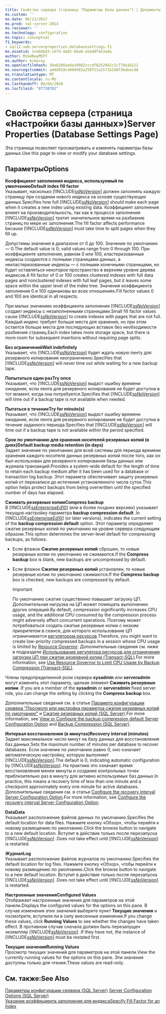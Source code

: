 ```yaml
---
title: Свойства сервера (страница "Параметры базы данных") | Документы Майкрософт
ms.custom: ''
ms.date: 06/13/2017
ms.prod: sql-server-2014
ms.reviewer: ''
ms.technology: configuration
ms.topic: conceptual
f1_keywords:
- sql12.swb.serverproperties.databasesettings.f1
ms.assetid: 1cebdbd3-cbfd-4a02-bba6-a5addf4e3ada
author: MikeRayMSFT
ms.author: mikeray
ms.openlocfilehash: 3beb2b6aa9a34982cccdfb252941c1c779a16121
ms.sourcegitcommit: ad4d92dce894592a259721a1571b1d8736abacdb
ms.translationtype: MT
ms.contentlocale: ru-RU
ms.lasthandoff: 08/04/2020
ms.locfileid: "87738702"
---
```

# <a name="server-properties-database-settings-page"></a><span data-ttu-id="38ca3-102">Свойства сервера (страница «Настройки базы данных»)</span><span class="sxs-lookup"><span data-stu-id="38ca3-102">Server Properties (Database Settings Page)</span></span>
  <span data-ttu-id="38ca3-103">Эта страница позволяет просматривать и изменять параметры базы данных.</span><span class="sxs-lookup"><span data-stu-id="38ca3-103">Use this page to view or modify your database settings.</span></span>  
  
## <a name="options"></a><span data-ttu-id="38ca3-104">Параметры</span><span class="sxs-lookup"><span data-stu-id="38ca3-104">Options</span></span>  
 <span data-ttu-id="38ca3-105">**Коэффициент заполнения индекса, используемый по умолчанию**</span><span class="sxs-lookup"><span data-stu-id="38ca3-105">**Default index fill factor**</span></span>  
 <span data-ttu-id="38ca3-106">Указывает, насколько [!INCLUDE[ssNoVersion](../../includes/ssnoversion-md.md)] должен заполнять каждую страницу при создании нового индекса на основе существующих данных.</span><span class="sxs-lookup"><span data-stu-id="38ca3-106">Specifies how full [!INCLUDE[ssNoVersion](../../includes/ssnoversion-md.md)] should make each page when it creates a new index using existing data.</span></span> <span data-ttu-id="38ca3-107">Коэффициент заполнения влияет на производительность, так как в процессе заполнения [!INCLUDE[ssNoVersion](../../includes/ssnoversion-md.md)] тратит значительное время на разбиение страниц по мере их заполнения.</span><span class="sxs-lookup"><span data-stu-id="38ca3-107">The fill factor affects performance because [!INCLUDE[ssNoVersion](../../includes/ssnoversion-md.md)] must take time to split pages when they fill up.</span></span>  
  
 <span data-ttu-id="38ca3-108">Допустимы значения в диапазоне от 0 до 100. Значение по умолчанию — 0.</span><span class="sxs-lookup"><span data-stu-id="38ca3-108">The default value is 0; valid values range from 0 through 100.</span></span> <span data-ttu-id="38ca3-109">При коэффициенте заполнения, равном 0 или 100, кластеризованные индексы создаются с полными страницами данных, а некластеризованные индексы — с полными конечными страницами, но будет оставляться некоторое пространство в верхнем уровне дерева индексов.</span><span class="sxs-lookup"><span data-stu-id="38ca3-109">A fill factor of 0 or 100 creates clustered indexes with full data pages and nonclustered indexes with full leaf pages, but it leaves some space within the upper level of the index tree.</span></span> <span data-ttu-id="38ca3-110">Значения коэффициента заполнения 0 и 100 одинаковы во всех отношениях.</span><span class="sxs-lookup"><span data-stu-id="38ca3-110">Fill factor values 0 and 100 are identical in all respects.</span></span>  
  
 <span data-ttu-id="38ca3-111">При малых значениях коэффициента заполнения [!INCLUDE[ssNoVersion](../../includes/ssnoversion-md.md)] создает индексы с незаполненными страницами.</span><span class="sxs-lookup"><span data-stu-id="38ca3-111">Small fill factor values cause [!INCLUDE[ssNoVersion](../../includes/ssnoversion-md.md)] to create indexes with pages that are not full.</span></span> <span data-ttu-id="38ca3-112">Каждый индекс требует больше места для хранения, но при этом остается больше места для последующих вставок без необходимости разбиения страниц.</span><span class="sxs-lookup"><span data-stu-id="38ca3-112">Each index takes more storage space, but there is more room for subsequent insertions without requiring page splits.</span></span>  
  
 <span data-ttu-id="38ca3-113">**Без ограничений**</span><span class="sxs-lookup"><span data-stu-id="38ca3-113">**Wait indefinitely**</span></span>  
 <span data-ttu-id="38ca3-114">Указывает, что [!INCLUDE[ssNoVersion](../../includes/ssnoversion-md.md)] будет ждать новую ленту для резервного копирования неограниченно.</span><span class="sxs-lookup"><span data-stu-id="38ca3-114">Specifies that [!INCLUDE[ssNoVersion](../../includes/ssnoversion-md.md)] will never time out while waiting for a new backup tape.</span></span>  
  
 <span data-ttu-id="38ca3-115">**Попытаться один раз**</span><span class="sxs-lookup"><span data-stu-id="38ca3-115">**Try once**</span></span>  
 <span data-ttu-id="38ca3-116">Указывает, что [!INCLUDE[ssNoVersion](../../includes/ssnoversion-md.md)] выдаст ошибку времени ожидания, если лента для резервного копирования не будет доступна в тот момент, когда она потребуется.</span><span class="sxs-lookup"><span data-stu-id="38ca3-116">Specifies that [!INCLUDE[ssNoVersion](../../includes/ssnoversion-md.md)] will time out if a backup tape is not available when needed.</span></span>  
  
 <span data-ttu-id="38ca3-117">**Пытаться в течение**</span><span class="sxs-lookup"><span data-stu-id="38ca3-117">**Try for minute(s)**</span></span>  
 <span data-ttu-id="38ca3-118">Указывает, что [!INCLUDE[ssNoVersion](../../includes/ssnoversion-md.md)] выдаст ошибку времени ожидания, если лента для резервного копирования не будет доступна в течение заданного периода.</span><span class="sxs-lookup"><span data-stu-id="38ca3-118">Specifies that [!INCLUDE[ssNoVersion](../../includes/ssnoversion-md.md)] will time out if a backup tape is not available within the period specified.</span></span>  
  
 <span data-ttu-id="38ca3-119">**Срок по умолчанию для хранения носителей резервных копий (в днях)**</span><span class="sxs-lookup"><span data-stu-id="38ca3-119">**Default backup media retention (in days)**</span></span>  
 <span data-ttu-id="38ca3-120">Задает значение по умолчанию для всей системы для периода времени хранения каждого носителя данных резервных копий после того, как он был использован для резервного копирования базы данных или журнала транзакций.</span><span class="sxs-lookup"><span data-stu-id="38ca3-120">Provides a system-wide default for the length of time to retain each backup medium after it has been used for a database or transaction log backup.</span></span> <span data-ttu-id="38ca3-121">Этот параметр обеспечивает защиту резервных копий от перезаписи до истечения установленного числа суток.</span><span class="sxs-lookup"><span data-stu-id="38ca3-121">This option helps protect backups from being overwritten until the specified number of days has elapsed.</span></span>  
  
 <span data-ttu-id="38ca3-122">**Сжимать резервные копии**</span><span class="sxs-lookup"><span data-stu-id="38ca3-122">**Compress backup**</span></span>  
 <span data-ttu-id="38ca3-123">В [!INCLUDE[ssEnterpriseEd10](../../includes/ssenterpriseed10-md.md)] (или в более поздних версиях) указывает текущую настройку параметра **backup compression default** .</span><span class="sxs-lookup"><span data-stu-id="38ca3-123">In [!INCLUDE[ssEnterpriseEd10](../../includes/ssenterpriseed10-md.md)] (or later versions), indicates the current setting of the **backup compression default** option.</span></span> <span data-ttu-id="38ca3-124">Этот параметр определяет сжатие резервных копий по умолчанию на уровне сервера следующим образом.</span><span class="sxs-lookup"><span data-stu-id="38ca3-124">This option determines the server-level default for compressing backups, as follows:</span></span>  
  
-   <span data-ttu-id="38ca3-125">Если флажок **Сжатие резервных копий** сброшен, то новые резервные копии по умолчанию не сжимаются.</span><span class="sxs-lookup"><span data-stu-id="38ca3-125">If the **Compress backup** box is blank, new backups are uncompressed by default.</span></span>  
  
-   <span data-ttu-id="38ca3-126">Если флажок **Сжатие резервных копий** установлен, то новые резервные копии по умолчанию сжимаются.</span><span class="sxs-lookup"><span data-stu-id="38ca3-126">If the **Compress backup** box is checked, new backups are compressed by default.</span></span>  
  
    > [!IMPORTANT]  
    >  <span data-ttu-id="38ca3-127">По умолчанию сжатие существенно повышает загрузку ЦП. Дополнительная нагрузка на ЦП может помешать выполнению других операций.</span><span class="sxs-lookup"><span data-stu-id="38ca3-127">By default, compression significantly increases CPU usage, and the additional CPU consumed by the compression process might adversely affect concurrent operations.</span></span> <span data-ttu-id="38ca3-128">Поэтому может потребоваться создать сжатые резервные копии с низким приоритетом в сеансе, для которого использование ЦП ограничивается [регулятором ресурсов](../../relational-databases/resource-governor/resource-governor.md).</span><span class="sxs-lookup"><span data-stu-id="38ca3-128">Therefore, you might want to create low-priority compressed backups in a session whose CPU usage is limited by [Resource Governor](../../relational-databases/resource-governor/resource-governor.md).</span></span> <span data-ttu-id="38ca3-129">Дополнительные сведения см. ниже в подразделе [Использование регулятора ресурсов для ограничения загрузки ЦП при сжатии резервной копии (Transact-SQL)](../../relational-databases/backup-restore/use-resource-governor-to-limit-cpu-usage-by-backup-compression-transact-sql.md).</span><span class="sxs-lookup"><span data-stu-id="38ca3-129">For more information, see [Use Resource Governor to Limit CPU Usage by Backup Compression &#40;Transact-SQL&#41;](../../relational-databases/backup-restore/use-resource-governor-to-limit-cpu-usage-by-backup-compression-transact-sql.md).</span></span>  
  
 <span data-ttu-id="38ca3-130">Члены предопределенной роли сервера **sysadmin** или **serveradmin** могут изменять этот параметр, щелкая элемент **Сжимать резервные копии** .</span><span class="sxs-lookup"><span data-stu-id="38ca3-130">If you are a member of the **sysadmin** or **serveradmin** fixed server role, you can change the setting by clicking the **Compress backup** box.</span></span>  
  
 <span data-ttu-id="38ca3-131">Дополнительные сведения см. в статье [Параметр конфигурации сервера "Просмотр или настройка параметра сжатия резервных копий по умолчанию"](view-or-configure-the-backup-compression-default-server-configuration-option.md) и [Сжатие резервных копий (SQL Server)](../../relational-databases/backup-restore/backup-compression-sql-server.md).</span><span class="sxs-lookup"><span data-stu-id="38ca3-131">For more information, see [View or Configure the backup compression default Server Configuration Option](view-or-configure-the-backup-compression-default-server-configuration-option.md) and [Backup Compression &#40;SQL Server&#41;](../../relational-databases/backup-restore/backup-compression-sql-server.md).</span></span>  
  
 <span data-ttu-id="38ca3-132">**Интервал восстановления (в минутах)**</span><span class="sxs-lookup"><span data-stu-id="38ca3-132">**Recovery interval (minutes)**</span></span>  
 <span data-ttu-id="38ca3-133">Задает максимальное число минут на базу данных для восстановления баз данных.</span><span class="sxs-lookup"><span data-stu-id="38ca3-133">Sets the maximum number of minutes per database to recover databases.</span></span> <span data-ttu-id="38ca3-134">Если значение по умолчанию равно 0, оно означает автоматическую настройку, которую выполняет [!INCLUDE[ssNoVersion](../../includes/ssnoversion-md.md)].</span><span class="sxs-lookup"><span data-stu-id="38ca3-134">The default is 0, indicating automatic configuration by [!INCLUDE[ssNoVersion](../../includes/ssnoversion-md.md)].</span></span> <span data-ttu-id="38ca3-135">На практике это означает время восстановления менее минуты и создание контрольных точек приблизительно раз в минуту для активно используемых баз данных.</span><span class="sxs-lookup"><span data-stu-id="38ca3-135">In practice, this means a recovery time of less than one minute and a checkpoint approximately every one minute for active databases.</span></span> <span data-ttu-id="38ca3-136">Дополнительные сведения см. в статье [Configure the recovery interval Server Configuration Option](configure-the-recovery-interval-server-configuration-option.md).</span><span class="sxs-lookup"><span data-stu-id="38ca3-136">For more information, see [Configure the recovery interval Server Configuration Option](configure-the-recovery-interval-server-configuration-option.md).</span></span>  
  
 <span data-ttu-id="38ca3-137">**Data**</span><span class="sxs-lookup"><span data-stu-id="38ca3-137">**Data**</span></span>  
 <span data-ttu-id="38ca3-138">Указывает расположение файлов данных по умолчанию.</span><span class="sxs-lookup"><span data-stu-id="38ca3-138">Specifies the default location for data files.</span></span> <span data-ttu-id="38ca3-139">Нажмите кнопку «Обзор», чтобы перейти к новому размещению по умолчанию.</span><span class="sxs-lookup"><span data-stu-id="38ca3-139">Click the browse button to navigate to a new default location.</span></span> <span data-ttu-id="38ca3-140">Вступит в действие только после перезапуска [!INCLUDE[ssNoVersion](../../includes/ssnoversion-md.md)] .</span><span class="sxs-lookup"><span data-stu-id="38ca3-140">Does not take effect until [!INCLUDE[ssNoVersion](../../includes/ssnoversion-md.md)] is restarted.</span></span>  
  
 <span data-ttu-id="38ca3-141">**Журнал**</span><span class="sxs-lookup"><span data-stu-id="38ca3-141">**Log**</span></span>  
 <span data-ttu-id="38ca3-142">Указывает расположение файлов журналов по умолчанию.</span><span class="sxs-lookup"><span data-stu-id="38ca3-142">Specifies the default location for log files.</span></span> <span data-ttu-id="38ca3-143">Нажмите кнопку «Обзор», чтобы перейти к новому размещению по умолчанию.</span><span class="sxs-lookup"><span data-stu-id="38ca3-143">Click the browse button to navigate to a new default location.</span></span> <span data-ttu-id="38ca3-144">Вступит в действие только после перезапуска [!INCLUDE[ssNoVersion](../../includes/ssnoversion-md.md)] .</span><span class="sxs-lookup"><span data-stu-id="38ca3-144">Does not take effect until [!INCLUDE[ssNoVersion](../../includes/ssnoversion-md.md)] is restarted.</span></span>  
  
 <span data-ttu-id="38ca3-145">**Настроенные значения**</span><span class="sxs-lookup"><span data-stu-id="38ca3-145">**Configured Values**</span></span>  
 <span data-ttu-id="38ca3-146">Отображает настроенные значения для параметров на этой панели.</span><span class="sxs-lookup"><span data-stu-id="38ca3-146">Displays the configured values for the options on this pane.</span></span> <span data-ttu-id="38ca3-147">В случае изменения этих значений выберите пункт **Текущие значения** и посмотрите, вступили ли в силу внесенные изменения.</span><span class="sxs-lookup"><span data-stu-id="38ca3-147">If you change these values, click **Running Values** to see whether the changes have taken effect.</span></span> <span data-ttu-id="38ca3-148">В противном случае сначала должен быть перезапущен экземпляр [!INCLUDE[ssNoVersion](../../includes/ssnoversion-md.md)] .</span><span class="sxs-lookup"><span data-stu-id="38ca3-148">If they have not, the instance of [!INCLUDE[ssNoVersion](../../includes/ssnoversion-md.md)] must be restated first.</span></span>  
  
 <span data-ttu-id="38ca3-149">**Текущие значения**</span><span class="sxs-lookup"><span data-stu-id="38ca3-149">**Running Values**</span></span>  
 <span data-ttu-id="38ca3-150">Просмотр текущих значений для параметров на этой панели.</span><span class="sxs-lookup"><span data-stu-id="38ca3-150">View the currently running values for the options on this pane.</span></span> <span data-ttu-id="38ca3-151">Эти значения доступны только для чтения.</span><span class="sxs-lookup"><span data-stu-id="38ca3-151">These values are read-only.</span></span>  
  
## <a name="see-also"></a><span data-ttu-id="38ca3-152">См. также:</span><span class="sxs-lookup"><span data-stu-id="38ca3-152">See Also</span></span>  
 <span data-ttu-id="38ca3-153">[Параметры конфигурации сервера (SQL Server)](server-configuration-options-sql-server.md) </span><span class="sxs-lookup"><span data-stu-id="38ca3-153">[Server Configuration Options &#40;SQL Server&#41;](server-configuration-options-sql-server.md) </span></span>  
 [<span data-ttu-id="38ca3-154">Указание коэффициента заполнения для индекса</span><span class="sxs-lookup"><span data-stu-id="38ca3-154">Specify Fill Factor for an Index</span></span>](../../relational-databases/indexes/specify-fill-factor-for-an-index.md)  
  
  

